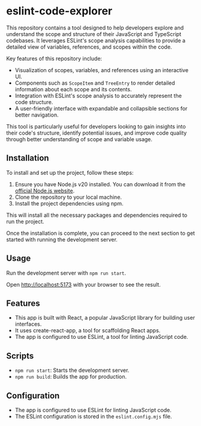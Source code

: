 # eslint-code-explorer

This repository contains a tool designed to help developers explore and understand the scope and structure of their JavaScript and TypeScript codebases. It leverages ESLint's scope analysis capabilities to provide a detailed view of variables, references, and scopes within the code.

Key features of this repository include:

-   Visualization of scopes, variables, and references using an interactive UI.
-   Components such as `ScopeItem` and `TreeEntry` to render detailed information about each scope and its contents.
-   Integration with ESLint's scope analysis to accurately represent the code structure.
-   A user-friendly interface with expandable and collapsible sections for better navigation.

This tool is particularly useful for developers looking to gain insights into their code's structure, identify potential issues, and improve code quality through better understanding of scope and variable usage.

## Installation

To install and set up the project, follow these steps:

1. Ensure you have Node.js v20 installed. You can download it from the [official Node.js website](https://nodejs.org/).
2. Clone the repository to your local machine.
3. Install the project dependencies using npm.

This will install all the necessary packages and dependencies required to run the project.

Once the installation is complete, you can proceed to the next section to get started with running the development server.

## Usage

Run the development server with `npm run start`.

Open [http://localhost:5173](http://localhost:5173) with your browser to see the result.

## Features

-   This app is built with React, a popular JavaScript library for building user interfaces.
-   It uses create-react-app, a tool for scaffolding React apps.
-   The app is configured to use ESLint, a tool for linting JavaScript code.

## Scripts

-   `npm run start`: Starts the development server.
-   `npm run build`: Builds the app for production.

## Configuration

-   The app is configured to use ESLint for linting JavaScript code.
-   The ESLint configuration is stored in the `eslint.config.mjs` file.
